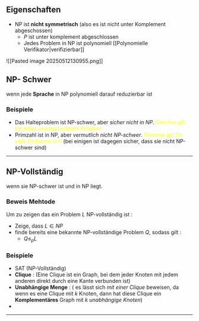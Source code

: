 ## Eigenschaften 
- NP ist **nicht symmetrisch** (also es ist nicht unter Komplement abgeschossen)
	- *P* ist unter komplement abgeschlossen
	- Jedes Problem in NP ist polynomiell [[Polynomielle Verifikator|verifizierbar]]


![[Pasted image 20250512130955.png]]

## NP- Schwer
wenn jede **Sprache** in NP polynomiell darauf reduzierbar ist
### Beispiele
- Das Halteproblem ist NP-schwer, aber *sicher nicht in NP*. <span style="color:#ffff00">Gleiches gilt für jedes unentscheidbare Problem</span>
- Primzahl ist in NP, aber *vermutlich nicht NP-schwer*. <span style="color:#ffff00">Gleiches gilt für viele Probleme in P</span> (bei einigen ist dagegen sicher, dass sie nicht NP-schwer sind)

---
## NP-Vollständig 
wenn sie NP-schwer ist und in NP liegt.

### Beweis Mehtode
Um zu zeigen das ein Problem $L$ NP-vollständig ist :
- Zeige, dass $L \in NP$
- finde bereits eine bekannte NP-vollständige Problem $Q$, sodass gilt :
	- $Q \leq_{p} L$
### Beispiele
-  SAT (NP-Vollständig)
- **Clique** : (Eine Clique ist ein Graph, bei dem jeder Knoten mit jedem anderen direkt durch eine Kante verbunden ist)
- **Unabhängige Menge** :  ( es lässt sich *mit einer Clique* beweisen, da wenn es eine Clique mit $k$ Knoten, dann hat diese Clique ein **Komplementäres** Graph mit $k$ *unabhängige Knoten*)
- 

---